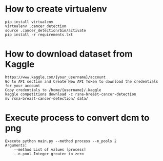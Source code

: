 # How to create virtualenv

```
pip install virtualenv
virtualenv .cancer_detection
source .cancer_detection/bin/activate
pip install -r requirements.txt 
```

# How to download dataset from Kaggle

```
https://www.kaggle.com/{your_username}/account
Go to API section and Create New API Token to download the credentials for your account
Copy credentials to /home/{username}/.kaggle
kaggle competitions download -c rsna-breast-cancer-detection
mv rsna-breast-cancer-detection/ data/
```

# Execute process to convert dcm to png

```
Execute python main.py --method process --n_pools 2
Arguments:
    --method List of values [process]
    --n-pool Integer greater to zero
```